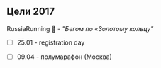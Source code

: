 ## Цели 2017

RussiaRunning 🏃 - _"Бегом по «Золотому кольцу"_ 
- [ ]  25.01 - registration day  
- [ ]  09.04 - полумарафон (Москва)

